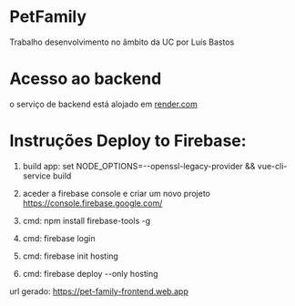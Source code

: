 # PetFamily
Trabalho desenvolvimento no âmbito da UC por Luís Bastos

# Acesso ao backend
o serviço de backend está alojado em [render.com](https://pet-family-backend.onrender.com/)

# Instruções Deploy to Firebase:

1) build app: 
	set NODE_OPTIONS=--openssl-legacy-provider && vue-cli-service build
2) aceder a firebase console e criar um novo projeto
	https://console.firebase.google.com/

3) cmd: npm install firebase-tools -g

4) cmd: firebase login

5) cmd: firebase init hosting

6) cmd: firebase deploy --only hosting

url gerado: https://pet-family-frontend.web.app

